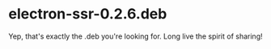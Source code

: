 # electron-ssr-0.2.6.deb
Yep, that's exactly the .deb you're looking for. Long live the spirit of sharing!
